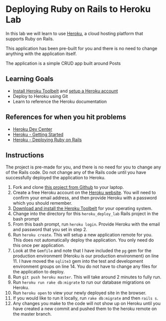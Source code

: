 # Deploying Ruby on Rails to Heroku Lab

In this lab we will learn to use [Heroku](https://www.heroku.com/), a cloud hosting platform that supports Ruby on Rails.

This application has been pre-built for you and there is no need to change anything with the application itself.

The application is a simple CRUD app built around Posts

## Learning Goals

* [Install Heroku Toolbelt](https://toolbelt.heroku.com/) and [setup a Heroku account](https://id.heroku.com/signup)
* Deploy to Heroku using Git
* Learn to reference the Heroku documentation

## References for when you hit problems

* [Heroku Dev Center](https://devcenter.heroku.com/)
* [Heroku - Getting Started](https://devcenter.heroku.com/articles/quickstart)
* [Heroku - Deploying Ruby on Rails](https://devcenter.heroku.com/articles/rails3)

## Instructions

The project is pre-made for you, and there is no need for you to change any of the Rails code. Do not change any of the Rails code until you have successfully deployed the application to Heroku.

1. Fork and clone [this project from Github](https://github.com/tibbon/heroku_deploy_lab) to your laptop.
2. Create a free Heroku account on the [Heroku website](https://id.heroku.com/signup/devcenter). You will need to confirm your email address, and then provide Heroku with a password which you should remember.
3. [Download and install the Heroku Toolbelt](https://toolbelt.heroku.com/) for your operating system.
4. Change into the directory for this `heroku_deploy_lab` Rails project in the bash prompt
5. From this bash prompt, run `heroku login`. Provide Heroku with the email and password that you set in step 2.
6. Run `heroku create`. This will setup a new application remote for you. This does not automatically deploy the application. You only need do this once per application.
7. Look at the `Gemfile` and note that I have included the `pg` gem for the production environment (Heroku is our production environment) on line 11. I have moved the `sqlite3` gem into the test and development environment groups on line 14. You do not have to change any files for the application to deploy.
8. Run `git push heroku master`. This will take around 2 minutes to fully run.
9. Run `heroku run rake db:migrate` to run our database migrations on Heroku.
10. Run `heroku open` to view your newly deployed site in the browser.
11. If you would like to run it locally, run `rake db:migrate` and then `rails s`.
12. Any changes you make to the code will not show up on Heroku until you have created a new commit and pushed them to the heroku remote on the master branch.